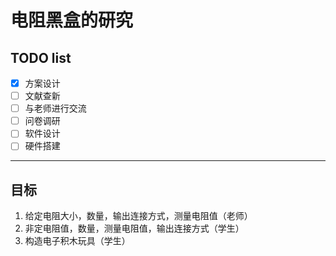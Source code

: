 # 电阻黑盒的研究
## TODO list
* [x] 方案设计
* [ ] 文献查新
* [ ] 与老师进行交流
* [ ] 问卷调研
* [ ] 软件设计
* [ ] 硬件搭建
***
## 目标
1. 给定电阻大小，数量，输出连接方式，测量电阻值（老师）
2. 非定电阻值，数量，测量电阻值，输出连接方式（学生）
3. 构造电子积木玩具（学生）
